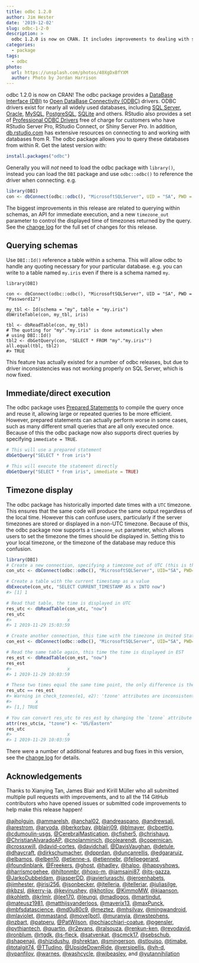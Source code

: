 ```yaml
---
title: odbc 1.2.0
author: Jim Hester
date: '2019-12-02'
slug: odbc-1-2-0
description: >
  odbc 1.2.0 is now on CRAN. It includes improvements to dealing with schemas, an API for immediate execution, and a new parameter to control timezone outputs.
categories:
  - package
tags:
  - odbc
photo:
  url: https://unsplash.com/photos/40XgDxBfYXM
  author: Photo by Jordan Harrison
---
```


odbc 1.2.0 is now on CRAN! The odbc package provides a [DataBase Interface (DBI)](https://dbi.r-dbi.org/) to [Open DataBase Connectivity (ODBC)](https://en.wikipedia.org/wiki/Open_Database_Connectivity) drivers.
ODBC drivers exist for nearly all widely used databases, including [SQL Server](https://www.microsoft.com/en-us/sql-server/), [Oracle](https://www.oracle.com/database), [MySQL](https://www.mysql.com/), [PostgreSQL](https://www.postgresql.org/), [SQLite](https://sqlite.org/) and others.
RStudio also provides a set of [Professional ODBC Drivers](https://db.rstudio.com/rstudio/pro-drivers/) free of charge for customers who have RStudio Server Pro, RStudio Connect, or Shiny Server Pro.
In addition, [db.rstudio.com](https://db.rstudio.com/) has extensive resources on connecting to and working with databases from R.
The odbc package allows you to query these databases from within R.
Get the latest version with:

```r
install.packages("odbc")
```

Generally you will *not* need to load the odbc package with `library()`, instead you can load the `DBI` package and use `odbc::odbc()` to reference the driver when connecting. e.g.

```r
library(DBI)
con <- dbConnect(odbc::odbc(), "MicrosoftSQLServer", UID = "SA", PWD = "Password12")
```

The biggest improvements in this release are related to querying within schemas, an API for immediate execution, and a new `timezone_out` parameter to control the displayed time of timezones returned by the query.
See the [change log](https://cloud.r-project.org/web/packages/odbc/news/news.html) for the full set of changes for this release.

## Querying schemas

Use `DBI::Id()` reference a table within a schema.
This will allow odbc to handle any quoting necessary for your particular database. e.g. you can write to a table named `my.iris` even if there is a schema named `my`.

```{r, eval = FALSE}
library(DBI)

con <- dbConnect(odbc::odbc(), "MicrosoftSQLServer", UID = "SA", PWD = "Password12")

my_tbl <- Id(schema = "my", table = "my.iris")
dbWriteTable(con, my_tbl, iris)

tbl <- dbReadTable(con, my_tbl)
# The quoting for "my"."my.iris" is done automatically when 
# using DBI::Id()
tbl2 <- dbGetQuery(con, 'SELECT * FROM "my"."my.iris"')
all.equal(tbl, tbl2)
#> TRUE
```

This feature has actually existed for a number of odbc releases, but due to driver inconsistencies was not working properly on SQL Server, which is now fixed.

## Immediate/direct execution

The odbc package uses [Prepared Statements](https://en.wikipedia.org/wiki/Prepared_statement) to compile the query once and reuse it, allowing large or repeated queries to be more efficient.
However, prepared statements can actually perform worse in some cases, such as many different small queries that are all only executed once.
Because of this the odbc package now also supports direct queries by specifying `immediate = TRUE`.

```r
# This will use a prepared statement
dbGetQuery("SELECT * from iris")

# This will execute the statement directly
dbGetQuery("SELECT * from iris", immediate = TRUE)
```

## Timezone display

The odbc package has historically imported date times with a `UTC` timezone.
This ensures that the same code will produce the same output regardless of the local time.
However this can confuse users, particularly if the server timezones are stored or displayed in a non-UTC timezone.
Because of this, the odbc package now supports a `timezone_out` parameter, which allows users to set the timezone the times should be displayed in.
Setting this to your local timezone, or the timezone of the database may reduce this confusion.

``` r
library(DBI)
# Create a new connection, specifying a timezone_out of UTC (this is the default)
con_utc <- dbConnect(odbc::odbc(), "MicrosoftSQLServer", UID="SA", PWD="Password12", timezone_out = "UTC")

# Create a table with the current timestamp as a value
dbExecute(con_utc, "SELECT CURRENT_TIMESTAMP AS x INTO now")
#> [1] 1

# Read that table, the time is displayed in UTC
res_utc <- dbReadTable(con_utc, "now")
res_utc
#>                     x
#> 1 2019-11-29 15:03:59

# Create another connection, this time with the timezone in United States eastern time
con_est <- dbConnect(odbc::odbc(), "MicrosoftSQLServer", UID="SA", PWD="Password12", timezone_out = "US/Eastern")

# Read the same table again, this time the time is displayed in EST
res_est <- dbReadTable(con_est, "now")
res_est
#>                     x
#> 1 2019-11-29 10:03:59

# These two times equal the same time point, the only difference is the display
res_utc == res_est
#> Warning in check_tzones(e1, e2): 'tzone' attributes are inconsistent
#>         x
#> [1,] TRUE

# You can convert res_utc to res_est by changing the `tzone` attribute
attr(res_utc$x, "tzone") <- "US/Eastern"
res_utc
#>                     x
#> 1 2019-11-29 10:03:59
```

There were a number of additional features and bug fixes in this version, see the [change log](https://cloud.r-project.org/web/packages/odbc/news/news.html) for details.

## Acknowledgements

Thanks to Xianying Tan, James Blair and Kirill Müller who all submitted multiple pull requests with improvements, and to all the 114 GitHub contributors who have opened issues or submitted code improvements to help make this release happen!

[&#x0040;ajholguin](https://github.com/ajholguin), [&#x0040;ammarelsh](https://github.com/ammarelsh), [&#x0040;anchal02](https://github.com/anchal02), [&#x0040;andreaspano](https://github.com/andreaspano), [&#x0040;andrewsali](https://github.com/andrewsali), [&#x0040;arestrom](https://github.com/arestrom), [&#x0040;aryoda](https://github.com/aryoda), [&#x0040;berkorbay](https://github.com/berkorbay), [&#x0040;blairj09](https://github.com/blairj09), [&#x0040;blmayer](https://github.com/blmayer), [&#x0040;cboettig](https://github.com/cboettig), [&#x0040;cdumoulin-usgs](https://github.com/cdumoulin-usgs), [&#x0040;CerebralMastication](https://github.com/CerebralMastication), [&#x0040;cfisher5](https://github.com/cfisher5), [&#x0040;chrishaug](https://github.com/chrishaug), [&#x0040;ChristianAlvaradoAP](https://github.com/ChristianAlvaradoAP), [&#x0040;cnolanminich](https://github.com/cnolanminich), [&#x0040;colearendt](https://github.com/colearendt), [&#x0040;copernican](https://github.com/copernican), [&#x0040;crossxwill](https://github.com/crossxwill), [&#x0040;david-cortes](https://github.com/david-cortes), [&#x0040;davidchall](https://github.com/davidchall), [&#x0040;DavisVaughan](https://github.com/DavisVaughan), [&#x0040;detule](https://github.com/detule), [&#x0040;dhaycraft](https://github.com/dhaycraft), [&#x0040;dirkschumacher](https://github.com/dirkschumacher), [&#x0040;dpprdan](https://github.com/dpprdan), [&#x0040;duncanrellis](https://github.com/duncanrellis), [&#x0040;edgararuiz](https://github.com/edgararuiz), [&#x0040;elbamos](https://github.com/elbamos), [&#x0040;elben10](https://github.com/elben10), [&#x0040;etienne-s](https://github.com/etienne-s), [&#x0040;etiennebr](https://github.com/etiennebr), [&#x0040;felipegerard](https://github.com/felipegerard), [&#x0040;foundinblank](https://github.com/foundinblank), [&#x0040;Freekers](https://github.com/Freekers), [&#x0040;ghost](https://github.com/ghost), [&#x0040;hadley](https://github.com/hadley), [&#x0040;halpo](https://github.com/halpo), [&#x0040;happyshows](https://github.com/happyshows), [&#x0040;harrismcgehee](https://github.com/harrismcgehee), [&#x0040;hiltonmbr](https://github.com/hiltonmbr), [&#x0040;hoxo-m](https://github.com/hoxo-m), [&#x0040;iamsaini87](https://github.com/iamsaini87), [&#x0040;its-gazza](https://github.com/its-gazza), [&#x0040;JarkoDubbeldam](https://github.com/JarkoDubbeldam), [&#x0040;jasperDD](https://github.com/jasperDD), [&#x0040;javierluraschi](https://github.com/javierluraschi), [&#x0040;jeroenhabets](https://github.com/jeroenhabets), [&#x0040;jimhester](https://github.com/jimhester), [&#x0040;jrisi256](https://github.com/jrisi256), [&#x0040;jsonbecker](https://github.com/jsonbecker), [&#x0040;jtelleria](https://github.com/jtelleria), [&#x0040;jtelleriar](https://github.com/jtelleriar), [&#x0040;juliasilge](https://github.com/juliasilge), [&#x0040;kbzsl](https://github.com/kbzsl), [&#x0040;kerry-ja](https://github.com/kerry-ja), [&#x0040;kevinushey](https://github.com/kevinushey), [&#x0040;khotilov](https://github.com/khotilov), [&#x0040;KimmoMW](https://github.com/KimmoMW), [&#x0040;kjaanson](https://github.com/kjaanson), [&#x0040;kohleth](https://github.com/kohleth), [&#x0040;krlmlr](https://github.com/krlmlr), [&#x0040;lee170](https://github.com/lee170), [&#x0040;leungi](https://github.com/leungi), [&#x0040;madlogos](https://github.com/madlogos), [&#x0040;martindut](https://github.com/martindut), [&#x0040;mateusz1981](https://github.com/mateusz1981), [&#x0040;matthijsvanderloos](https://github.com/matthijsvanderloos), [&#x0040;maverix13](https://github.com/maverix13), [&#x0040;maxPunck](https://github.com/maxPunck), [&#x0040;mbfsdatascience](https://github.com/mbfsdatascience), [&#x0040;md0u80c9](https://github.com/md0u80c9), [&#x0040;meztez](https://github.com/meztez), [&#x0040;mhsilvav](https://github.com/mhsilvav), [&#x0040;mingwandroid](https://github.com/mingwandroid), [&#x0040;mlaviolet](https://github.com/mlaviolet), [&#x0040;mmastand](https://github.com/mmastand), [&#x0040;move[bot]](https://github.com/move[bot]), [&#x0040;muranyia](https://github.com/muranyia), [&#x0040;nwstephens](https://github.com/nwstephens), [&#x0040;nzbart](https://github.com/nzbart), [&#x0040;patperu](https://github.com/patperu), [&#x0040;PatWilson](https://github.com/PatWilson), [&#x0040;pchiacchiari-coatue](https://github.com/pchiacchiari-coatue), [&#x0040;pgensler](https://github.com/pgensler), [&#x0040;pythiantech](https://github.com/pythiantech), [&#x0040;quartin](https://github.com/quartin), [&#x0040;r2evans](https://github.com/r2evans), [&#x0040;ralsouza](https://github.com/ralsouza), [&#x0040;renkun-ken](https://github.com/renkun-ken), [&#x0040;revodavid](https://github.com/revodavid), [&#x0040;ronblum](https://github.com/ronblum), [&#x0040;rtgdk](https://github.com/rtgdk), [&#x0040;s-fleck](https://github.com/s-fleck), [&#x0040;satvenkat](https://github.com/satvenkat), [&#x0040;scmck17](https://github.com/scmck17), [&#x0040;sebschub](https://github.com/sebschub), [&#x0040;shapenaji](https://github.com/shapenaji), [&#x0040;shizidushu](https://github.com/shizidushu), [&#x0040;shrektan](https://github.com/shrektan), [&#x0040;smingerson](https://github.com/smingerson), [&#x0040;stlouiso](https://github.com/stlouiso), [&#x0040;timabe](https://github.com/timabe), [&#x0040;totalgit74](https://github.com/totalgit74), [&#x0040;TTudino](https://github.com/TTudino), [&#x0040;UpsideDownRide](https://github.com/UpsideDownRide), [&#x0040;versipellis](https://github.com/versipellis), [&#x0040;vh-d](https://github.com/vh-d), [&#x0040;vpanfilov](https://github.com/vpanfilov), [&#x0040;warnes](https://github.com/warnes), [&#x0040;washcycle](https://github.com/washcycle), [&#x0040;wibeasley](https://github.com/wibeasley), and [&#x0040;yutannihilation](https://github.com/yutannihilation)

